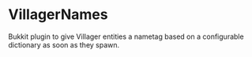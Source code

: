 VillagerNames
=============

Bukkit plugin to give Villager entities a nametag based on a configurable dictionary as soon as they spawn.